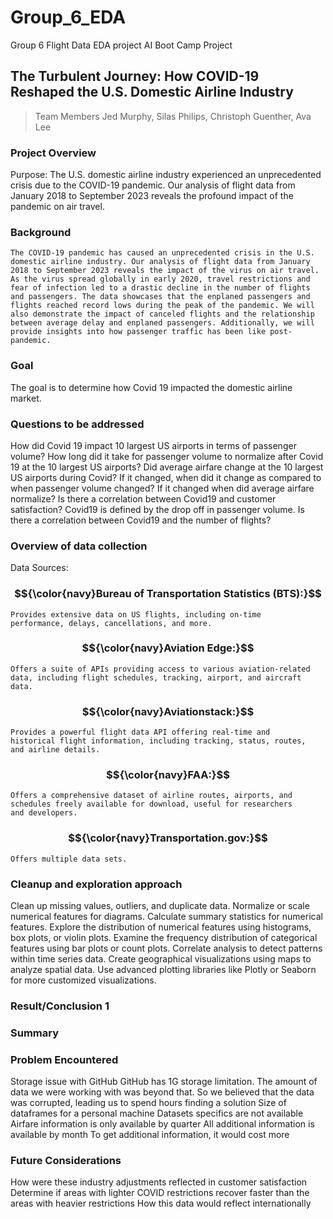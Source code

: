 # Group_6_EDA
Group 6 Flight Data EDA project
AI Boot Camp Project 
## The Turbulent Journey: How COVID-19 Reshaped the U.S. Domestic Airline Industry
> Team Members
> Jed Murphy, 
> Silas Philips, 
> Christoph Guenther, 
> Ava Lee

  
### Project Overview
Purpose:
	The U.S. domestic airline industry experienced an unprecedented crisis due to the COVID-19 pandemic. Our analysis of flight data from January 2018 to September 2023 reveals the profound impact of the pandemic on air travel.


### Background
	The COVID-19 pandemic has caused an unprecedented crisis in the U.S. domestic airline industry. Our analysis of flight data from January 2018 to September 2023 reveals the impact of the virus on air travel. As the virus spread globally in early 2020, travel restrictions and fear of infection led to a drastic decline in the number of flights and passengers. The data showcases that the enplaned passengers and flights reached record lows during the peak of the pandemic. We will also demonstrate the impact of canceled flights and the relationship between average delay and enplaned passengers. Additionally, we will provide insights into how passenger traffic has been like post-pandemic.

### Goal
The goal is to determine how Covid 19 impacted the domestic airline market.

### Questions to be addressed
How did Covid 19 impact 10 largest US airports in terms of passenger volume?
How long did it take for passenger volume to normalize after Covid 19 at the 10 largest US
airports?
Did average airfare change at the 10 largest US airports during Covid?
If it changed, when did it change as compared to when passenger volume changed?
If it changed when did average airfare normalize?
Is there a correlation between Covid19 and customer satisfaction?
Covid19 is defined by the drop off in passenger volume.
Is there a correlation between Covid19 and the number of flights?

### Overview of data collection
Data Sources: 
### $${\color{navy}Bureau of Transportation Statistics (BTS):}$$
	Provides extensive data on US flights, including on-time
	performance, delays, cancellations, and more.

### $${\color{navy}Aviation Edge:}$$ 
	Offers a suite of APIs providing access to various aviation-related
	data, including flight schedules, tracking, airport, and aircraft
	data.

### $${\color{navy}Aviationstack:}$$
	Provides a powerful flight data API offering real-time and
	historical flight information, including tracking, status, routes,
	and airline details.

### $${\color{navy}FAA:}$$
	Offers a comprehensive dataset of airline routes, airports, and
	schedules freely available for download, useful for researchers
	and developers.

### $${\color{navy}Transportation.gov:}$$ 
	Offers multiple data sets.

### Cleanup and exploration approach 
Clean up missing values, outliers, and duplicate data.
Normalize or scale numerical features for diagrams.
Calculate summary statistics for numerical features.
Explore the distribution of numerical features using histograms, box plots, or violin plots.
Examine the frequency distribution of categorical features using bar plots or count plots.
Correlate analysis to detect patterns within time series data.
Create geographical visualizations using maps to analyze spatial data.
Use advanced plotting libraries like Plotly or Seaborn for more customized visualizations.

### Result/Conclusion 1








### Summary






### Problem Encountered
Storage issue with GitHub 
	        GitHub has 1G storage limitation.  The amount of data we were working with was beyond that.  So we believed that the data was corrupted, leading us            to spend hours finding a solution 
Size of dataframes for a personal machine
Datasets specifics are not available
	        Airfare information is only available by quarter
          All additional information is available by month
          To get additional information, it would cost more 

### Future Considerations
How were these industry adjustments reflected in customer satisfaction
Determine if areas with lighter COVID restrictions recover faster than the areas with heavier restrictions
How this data would reflect internationally






























